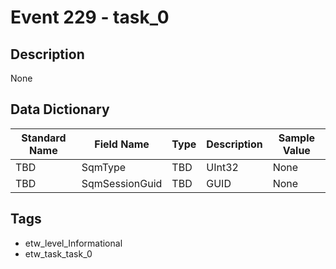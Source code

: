 # Event 229 - task_0

## Description
None

## Data Dictionary
|Standard Name|Field Name|Type|Description|Sample Value|
|---|---|---|---|---|
|TBD|SqmType|TBD|UInt32|None|None|
|TBD|SqmSessionGuid|TBD|GUID|None|None|

## Tags
* etw_level_Informational
* etw_task_task_0